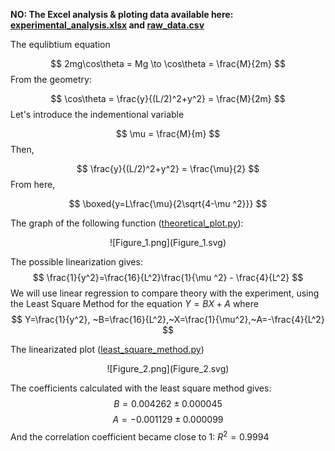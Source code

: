 
__NO: The Excel analysis & ploting data available here: [experimental_analysis.xlsx](experimental_analysis.xlsx) and [raw_data.csv](raw_data.csv)__

The equlibtium equation

$$
2mg\cos\theta = Mg \to \cos\theta = \frac{M}{2m}
$$
From the geometry:

$$
\cos\theta = \frac{y}{(L/2)^2+y^2} = \frac{M}{2m}
$$
Let's introduce the indementional variable

$$
\mu = \frac{M}{m}
$$
Then, 

$$
\frac{y}{(L/2)^2+y^2} = \frac{\mu}{2}
$$
From here,

$$
\boxed{y=L\frac{\mu}{2\sqrt{4-\mu ^2}}}
$$

The graph of the following function ([theoretical_plot.py](theoretical_plot.py)):

<center>
![Figure_1.png](Figure_1.svg)
</center>

The possible linearization gives:
$$
\frac{1}{y^2}=\frac{16}{L^2}\frac{1}{\mu ^2} - \frac{4}{L^2}
$$
We will use linear regression to compare theory with the experiment, using the Least Square Method for the equation $Y=BX+A$
where
$$
Y=\frac{1}{y^2}, ~B=\frac{16}{L^2},~X=\frac{1}{\mu^2},~A=-\frac{4}{L^2}
$$

The linearizated plot ([least_square_method.py](least_square_method.py))

<center>
![Figure_2.png](Figure_2.svg)
</center>

The coefficients calculated with the least square method gives:
$$
B= 0.004262 ± 0.000045
$$
$$
A= -0.001129 ± 0.000099
$$
And the correlation coefficient became close to 1: $R^2= 0.9994$
